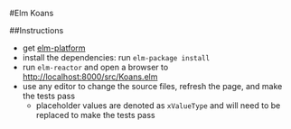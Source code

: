 #Elm Koans

##Instructions
* get [elm-platform](https://github.com/elm-lang/elm-platform)
* install the dependencies: run `elm-package install`
* run `elm-reactor` and open a browser to [http://localhost:8000/src/Koans.elm](http://localhost:8000/src/Koans.elm)
* use any editor to change the source files, refresh the page, and make the tests pass
  * placeholder values are denoted as `xValueType` and will need to be replaced to make the tests pass
